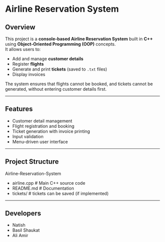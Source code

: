 # Airline Reservation System  

## Overview  
This project is a **console-based Airline Reservation System** built in **C++** using **Object-Oriented Programming (OOP)** concepts.  
It allows users to:  
- Add and manage **customer details**  
- Register **flights**  
- Generate and print **tickets** (saved to `.txt` files)  
- Display invoices  

The system ensures that flights cannot be booked, and tickets cannot be generated, without entering customer details first.  

---

## Features  
-  Customer detail management  
-  Flight registration and booking  
-  Ticket generation with invoice printing  
-  Input validation  
-  Menu-driven user interface  

---

## Project Structure  
Airline-Reservation-System
- airline.cpp # Main C++ source code
- README.md # Documentation
- tickets/ # tickets can be saved (if implemented)

---

##  Developers  
- Natish
- Basil Shaukat  
- Ali Amir 
